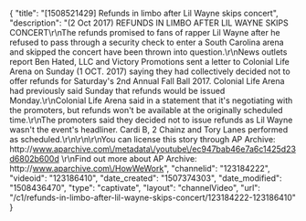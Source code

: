 {
    "title": "[1508521429] Refunds in limbo after Lil Wayne skips concert",
    "description": "(2 Oct 2017) REFUNDS IN LIMBO AFTER LIL WAYNE SKIPS CONCERT\r\nThe refunds promised to fans of rapper Lil Wayne after he refused to pass through a security check to enter a South Carolina arena and skipped the concert have been thrown into question.\r\nNews outlets report Ben Hated, LLC and Victory Promotions sent a letter to Colonial Life Arena on Sunday (1 OCT. 2017) saying they had collectively decided not to offer refunds for Saturday's 2nd Annual Fall Ball 2017.  Colonial Life Arena had previously said Sunday that refunds would be issued Monday.\r\nColonial Life Arena said in a statement that it's negotiating with the promoters, but refunds won't be available at the originally scheduled time.\r\nThe promoters said they decided not to issue refunds as Lil Wayne wasn't the event's headliner.  Cardi B, 2 Chainz and Tory Lanes performed as scheduled.\r\n\r\n\r\nYou can license this story through AP Archive: http:\/\/www.aparchive.com\/metadata\/youtube\/ec947bab46e7a6c1425d23d6802b600d \r\nFind out more about AP Archive: http:\/\/www.aparchive.com\/HowWeWork",
    "channelid": "123184222",
    "videoid": "123186410",
    "date_created": "1507374303",
    "date_modified": "1508436470",
    "type": "captivate",
    "layout": "channelVideo",
    "url": "\/c1\/refunds-in-limbo-after-lil-wayne-skips-concert\/123184222-123186410"
}